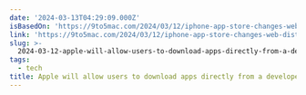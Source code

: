 ```yaml
---
date: '2024-03-13T04:29:09.000Z'
isBasedOn: 'https://9to5mac.com/2024/03/12/iphone-app-store-changes-web-distribution-more/'
link: 'https://9to5mac.com/2024/03/12/iphone-app-store-changes-web-distribution-more/'
slug: >-
  2024-03-12-apple-will-allow-users-to-download-apps-directly-from-a-developers-website
tags:
  - tech
title: Apple will allow users to download apps directly from a developer’s website
---
```

 
